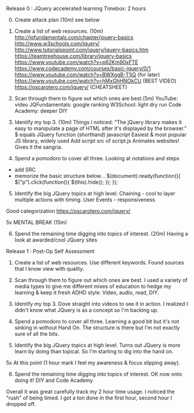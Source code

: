 Release 0 : JQuery accelerated learning
Timebox: 2 hours

0. Create attack plan (10m)
see below

1. Create a list of web resources. (10m)
http://jqfundamentals.com/chapter/jquery-basics
http://www.w3schools.com/jquery/
http://www.tutorialspoint.com/jquery/jquery-basics.htm
https://teamtreehouse.com/library/jquery-basics
https://www.youtube.com/watch?v=p62Km90xFTE
https://www.codecademy.com/courses/basic-jquery/0/1
https://www.youtube.com/watch?v=BWXggB-T1jQ (for later)
https://www.youtube.com/watch?v=hMxGhHNOkCU (BEST VIDEO)
https://oscarotero.com/jquery/ (CHEATSHEET)

2. Scan through them to figure out which ones are best.(5m)
YouTube: video
JQFundamentals: google ranking
W3School: light dry run
Code Academy: deeper DIY

3. Identify my top 3. (10m)
Things i noticed:
"The jQuery library makes it easy to manipulate a page of HTML after it's displayed by the browser."
$ equals JQuery function (shorthand)
javascript
Easiest & most popular JS library, widely used
Add script src of script.js
Animates websites! Gives it the sangria.

4. Spend a pomodoro to cover all three.
Looking at notations and steps
- add SRC
- memorize the basic structure below...
$(document).ready(function(){
    $("p").click(function(){
        $(this).hide();
    });
});

5. Identify the big JQuery topics at high level.
Chaining - cool to layer multiple actions with timing.
User Events - responsiveness

Good categorization https://oscarotero.com/jquery/

5x MENTAL BREAK (15m)

6. Spend the remaining time digging into topics of interest. (20m)
Having a look at awarded/cool JQuery sites

Release 1 : Post-Op Self Assessment
1. Create a list of web resources. Use different keywords. Found sources that I know view with quality.

2. Scan through them to figure out which ones are best. I used a variety of media types to give me different mixes of education to hedge my learning & keep it fresh ADHD style. Video, audio, read, DIY.

3. Identify my top 3. Dove straight into videos to see it in action. I realized I didn't know what JQuery is as a concept so I'm backing up.

4. Spend a pomodoro to cover all three. Learning a good bit but it's not sinking in without Hand On. The structure is there but I'm not exactly sure of all the bits.

5. Identify the big JQuery topics at high level.
Turns out JQuery is more learn by doing than topical. So I'm starting to dig into the hand on.

5x At this point (1 hour mark I feel my awareness & focus slipping away).

6. Spend the remaining time digging into topics of interest.
OK now onto doing it! DIY and Code Academy

Overall it was great carefully track my 2 hour time usage. I noticed the "rush" of being timed. I got a ton done in the first hour, second hour I dropped off.